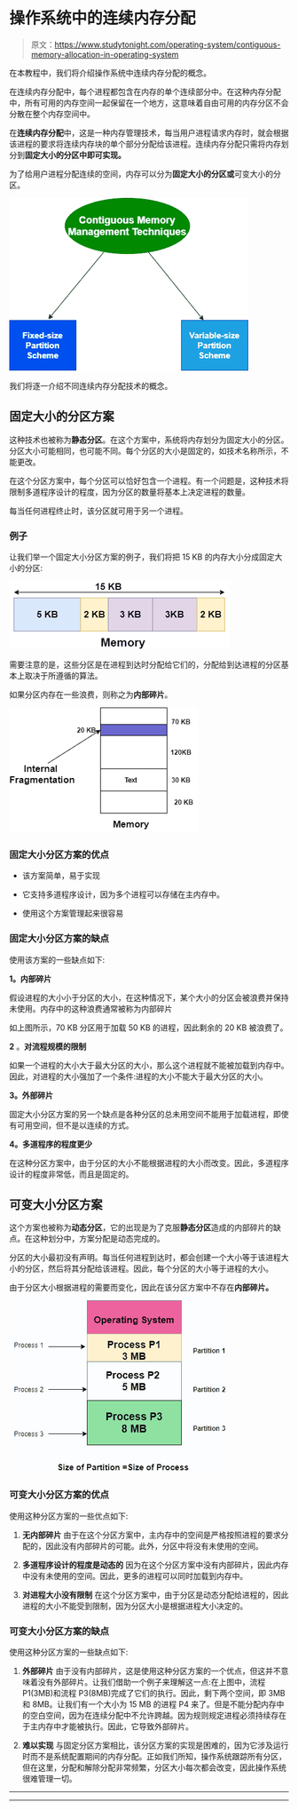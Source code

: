 # 操作系统中的连续内存分配

> 原文：<https://www.studytonight.com/operating-system/contiguous-memory-allocation-in-operating-system>

在本教程中，我们将介绍操作系统中连续内存分配的概念。

在连续内存分配中，每个进程都包含在内存的单个连续部分中。在这种内存分配中，所有可用的内存空间一起保留在一个地方，这意味着自由可用的内存分区不会分散在整个内存空间中。

在**连续内存分配**中，这是一种内存管理技术，每当用户进程请求内存时，就会根据该进程的要求将连续内存块的单个部分分配给该进程。连续内存分配只需将内存划分到**固定大小的分区中即可实现。**

为了给用户进程分配连续的空间，内存可以分为**固定大小的分区或**可变大小的分区。

![](img/f3faa25d5cd010e9e3af4dc32d48c07b.png)

我们将逐一介绍不同连续内存分配技术的概念。

## 固定大小的分区方案

这种技术也被称为**静态分区**。在这个方案中，系统将内存划分为固定大小的分区。分区大小可能相同，也可能不同。每个分区的大小是固定的，如技术名称所示，不能更改。

在这个分区方案中，每个分区可以恰好包含一个进程。有一个问题是，这种技术将限制多道程序设计的程度，因为分区的数量将基本上决定进程的数量。

每当任何进程终止时，该分区就可用于另一个进程。

### 例子

让我们举一个固定大小分区方案的例子，我们将把 15 KB 的内存大小分成固定大小的分区:

![](img/451e22b3b7cb9627fa59638010068545.png)

需要注意的是，这些分区是在进程到达时分配给它们的，分配给到达进程的分区基本上取决于所遵循的算法。

如果分区内存在一些浪费，则称之为**内部碎片**。

![](img/58ad28f942f6634ad56b46474a0c6d3e.png)

### 固定大小分区方案的优点

*   该方案简单，易于实现

*   它支持多道程序设计，因为多个进程可以存储在主内存中。

*   使用这个方案管理起来很容易

### 固定大小分区方案的缺点

使用该方案的一些缺点如下:

**1。内部碎片**

假设进程的大小小于分区的大小，在这种情况下，某个大小的分区会被浪费并保持未使用。内存中的这种浪费通常被称为内部碎片

如上图所示，70 KB 分区用于加载 50 KB 的进程，因此剩余的 20 KB 被浪费了。

**2** 。**对流程规模的限制**

如果一个进程的大小大于最大分区的大小，那么这个进程就不能被加载到内存中。因此，对进程的大小强加了一个条件:进程的大小不能大于最大分区的大小。

**3。外部碎片**

固定大小分区方案的另一个缺点是各种分区的总未用空间不能用于加载进程，即使有可用空间，但不是以连续的方式。

**4。多道程序的程度更少**

在这种分区方案中，由于分区的大小不能根据进程的大小而改变。因此，多道程序设计的程度非常低，而且是固定的。

## 可变大小分区方案

这个方案也被称为**动态分区**，它的出现是为了克服**静态分区**造成的内部碎片的缺点。在这种划分中，方案分配是动态完成的。

分区的大小最初没有声明。每当任何进程到达时，都会创建一个大小等于该进程大小的分区，然后将其分配给该进程。因此，每个分区的大小等于进程的大小。

由于分区大小根据进程的需要而变化，因此在该分区方案中不存在**内部碎片。**

![](img/f50fba8dceb1ce0eed9aae1ed4ac0d22.png)

### 可变大小分区方案的优点

使用这种分区方案的一些优点如下:

1.  **无内部碎片**
    由于在这个分区方案中，主内存中的空间是严格按照进程的要求分配的，因此没有内部碎片的可能。此外，分区中将没有未使用的空间。

2.  **多道程序设计的程度是动态的**
    因为在这个分区方案中没有内部碎片，因此内存中没有未使用的空间。因此，更多的进程可以同时加载到内存中。

3.  **对进程大小没有限制**
    在这个分区方案中，由于分区是动态分配给进程的，因此进程的大小不能受到限制，因为分区大小是根据进程大小决定的。

### 可变大小分区方案的缺点

使用这种分区方案的一些缺点如下:

1.  **外部碎片**
    由于没有内部碎片，这是使用这种分区方案的一个优点，但这并不意味着没有外部碎片。让我们借助一个例子来理解这一点:在上图中，流程 P1(3MB)和流程 P3(8MB)完成了它们的执行。因此，剩下两个空间，即 3MB 和 8MB。让我们有一个大小为 15 MB 的进程 P4 来了。但是不能分配内存中的空白空间，因为在连续分配中不允许跨越。因为规则规定进程必须持续存在于主内存中才能被执行。因此，它导致外部碎片。

2.  **难以实现**
    与固定分区方案相比，该分区方案的实现是困难的，因为它涉及运行时而不是系统配置期间的内存分配。正如我们所知，操作系统跟踪所有分区，但在这里，分配和解除分配非常频繁，分区大小每次都会改变，因此操作系统很难管理一切。



* * *

* * *